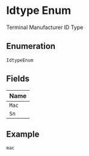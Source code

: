 
# Idtype Enum

Terminal Manufacturer ID Type

## Enumeration

`IdtypeEnum`

## Fields

| Name |
|  --- |
| `Mac` |
| `Sn` |

## Example

```
mac
```

